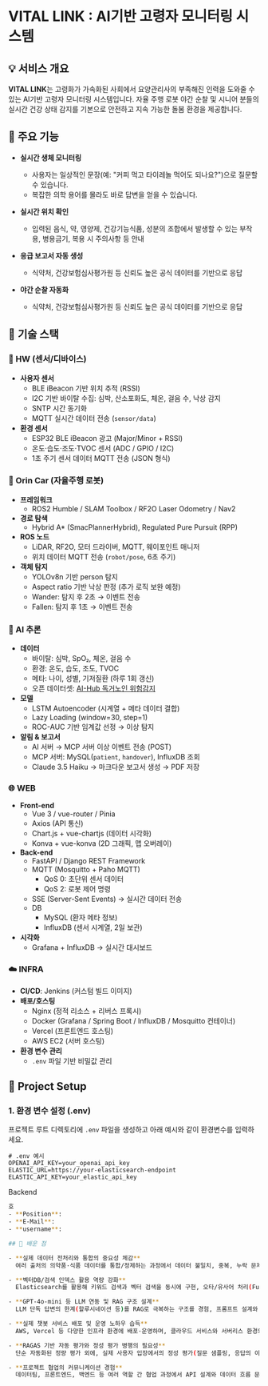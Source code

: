 # VITAL LINK : AI기반 고령자 모니터링 시스템 

## 💡 서비스 개요

**VITAL LINK**는 고령화가 가속화된 사회에서 요양관리사의 부족해진 인력을 도와줄 수 있는 AI기반 고령자 모니터링 시스템입니다. 자율 주행 로봇 야간 순찰 및 시니어 분들의 실시간 건강 상태 감지를 기본으로 안전하고 지속 가능한 돌봄 환경을 제공합니다.


## 📝 주요 기능

- **실시간 생체 모니터링**
  - 사용자는 일상적인 문장(예: "커피 먹고 타이레놀 먹어도 되나요?")으로 질문할 수 있습니다.
  - 복잡한 의학 용어를 몰라도 바로 답변을 얻을 수 있습니다.

- **실시간 위치 확인**
  - 입력된 음식, 약, 영양제, 건강기능식품, 성분의 조합에서 발생할 수 있는 부작용, 병용금기, 복용 시 주의사항 등 안내

- **응급 보고서 자동 생성**
  - 식약처, 건강보험심사평가원 등 신뢰도 높은 공식 데이터를 기반으로 응답

- **야간 순찰 자동화**
  - 식약처, 건강보험심사평가원 등 신뢰도 높은 공식 데이터를 기반으로 응답

## 🔧 기술 스택

### 📱 HW (센서/디바이스)
- **사용자 센서**
  - BLE iBeacon 기반 위치 추적 (RSSI)
  - I2C 기반 바이탈 수집: 심박, 산소포화도, 체온, 걸음 수, 낙상 감지
  - SNTP 시간 동기화
  - MQTT 실시간 데이터 전송 (`sensor/data`)
- **환경 센서**
  - ESP32 BLE iBeacon 광고 (Major/Minor + RSSI)
  - 온도·습도·조도·TVOC 센서 (ADC / GPIO / I2C)
  - 1초 주기 센서 데이터 MQTT 전송 (JSON 형식)


### 🤖 Orin Car (자율주행 로봇)
- **프레임워크**
  - ROS2 Humble / SLAM Toolbox / RF2O Laser Odometry / Nav2
- **경로 탐색**
  - Hybrid A* (SmacPlannerHybrid), Regulated Pure Pursuit (RPP)
- **ROS 노드**
  - LiDAR, RF2O, 모터 드라이버, MQTT, 웨이포인트 매니저
  - 위치 데이터 MQTT 전송 (`robot/pose`, 6초 주기)
- **객체 탐지**
  - YOLOv8n 기반 person 탐지
  - Aspect ratio 기반 낙상 판정 (추가 로직 보완 예정)
  - Wander: 탐지 후 2초 → 이벤트 전송
  - Fallen: 탐지 후 1초 → 이벤트 전송


### 🧠 AI 추론
- **데이터**
  - 바이탈: 심박, SpO₂, 체온, 걸음 수  
  - 환경: 온도, 습도, 조도, TVOC  
  - 메타: 나이, 성별, 기저질환 (하루 1회 갱신)  
  - 오픈 데이터셋: [AI-Hub 독거노인 위험감지](https://www.aihub.or.kr/aihubdata/data/view.do?currMenu=115&topMenu=100&dataSetSn=71803)
- **모델**
  - LSTM Autoencoder (시계열 + 메타 데이터 결합)
  - Lazy Loading (window=30, step=1)
  - ROC-AUC 기반 임계값 선정 → 이상 탐지
- **알림 & 보고서**
  - AI 서버 → MCP 서버 이상 이벤트 전송 (POST)
  - MCP 서버: MySQL(`patient`, `handover`), InfluxDB 조회  
  - Claude 3.5 Haiku → 마크다운 보고서 생성 → PDF 저장


### 🌐 WEB
- **Front-end**
  - Vue 3 / vue-router / Pinia
  - Axios (API 통신)
  - Chart.js + vue-chartjs (데이터 시각화)
  - Konva + vue-konva (2D 그래픽, 맵 오버레이)
- **Back-end**
  - FastAPI / Django REST Framework
  - MQTT (Mosquitto + Paho MQTT)
    - QoS 0: 초단위 센서 데이터
    - QoS 2: 로봇 제어 명령
  - SSE (Server-Sent Events) → 실시간 데이터 전송
  - DB
    - MySQL (환자 메타 정보)
    - InfluxDB (센서 시계열, 2일 보관)
- **시각화**
  - Grafana + InfluxDB → 실시간 대시보드


### ☁️ INFRA
- **CI/CD**: Jenkins (커스텀 빌드 이미지)
- **배포/호스팅**
  - Nginx (정적 리소스 + 리버스 프록시)
  - Docker (Grafana / Spring Boot / InfluxDB / Mosquitto 컨테이너)
  - Vercel (프론트엔드 호스팅)
  - AWS EC2 (서버 호스팅)
- **환경 변수 관리**
  - `.env` 파일 기반 비밀값 관리


## 🔧 Project Setup

### 1. 환경 변수 설정 (.env)

프로젝트 루트 디렉토리에 `.env` 파일을 생성하고 아래 예시와 같이 환경변수를 입력하세요.

```env
# .env 예시
OPENAI_API_KEY=your_openai_api_key
ELASTIC_URL=https://your-elasticsearch-endpoint
ELASTIC_API_KEY=your_elastic_api_key
```

Backend
```sh
호
- **Position**: 
- **E-Mail**: 
- **username**: 

## 🧠 배운 점

- **실제 데이터 전처리와 통합의 중요성 체감**  
  여러 출처의 의약품·식품 데이터를 통합/정제하는 과정에서 데이터 불일치, 중복, 누락 문제를 직접 경험하며, 도메인 데이터 클린징과 스키마 표준화가 파이프라인 성능에 핵심이라는 점을 배움.

- **벡터DB/검색 인덱스 활용 역량 강화**  
  Elasticsearch를 활용해 키워드 검색과 벡터 검색을 동시에 구현, 오타/유사어 처리(Fuzzy Search) 기법을 실전에서 익힘.

- **GPT-4o-mini 등 LLM 연동 및 RAG 구조 설계**  
  LLM 단독 답변의 한계(할루시네이션 등)를 RAG로 극복하는 구조를 경험, 프롬프트 설계와 context 제공이 응답 품질에 큰 영향을 미침을 체감.

- **실제 챗봇 서비스 배포 및 운영 노하우 습득**  
  AWS, Vercel 등 다양한 인프라 환경에 배포·운영하며, 클라우드 서비스와 서버리스 환경의 장단점을 직접 체험.

- **RAGAS 기반 자동 평가와 정성 평가 병행의 필요성**  
  단순 자동화된 정량 평가 외에, 실제 사용자 입장에서의 정성 평가(질문 샘플링, 응답의 이해도·관련성 평가)가 챗봇 완성도에 반드시 필요함을 느낌.

- **프로젝트 협업의 커뮤니케이션 경험**  
  데이터팀, 프론트엔드, 백엔드 등 여러 역할 간 협업 과정에서 API 설계와 데이터 흐름 문서화의 중요성을 실감.



